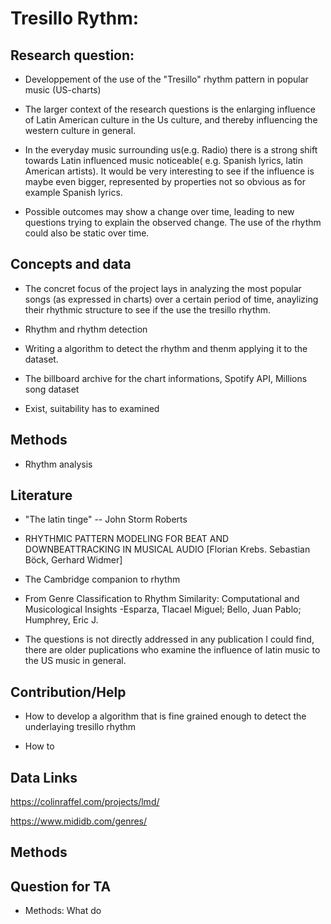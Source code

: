 # Tresillo Rythm: 

## Research question: 

-   Developpement of the use of the "Tresillo" rhythm pattern in popular music (US-charts) 

-   The larger context of the research questions is the enlarging influence of Latin American culture in the Us culture, and thereby influencing the western culture in general.   

-   In the everyday music surrounding us(e.g. Radio) there is a strong shift towards Latin influenced music noticeable( e.g. Spanish lyrics, latin American artists). It would be very interesting to see if the influence is maybe even bigger, represented by properties not so obvious as for example Spanish lyrics.  

-   Possible outcomes may show a change over time, leading to new questions trying to explain the observed change. The use of the rhythm could also be static over time. 

## Concepts and data 

-   The concret focus of the project lays in analyzing the most popular songs (as expressed in charts) over a certain period of time, anaylizing their rhythmic structure to see if the use the tresillo rhythm. 

-   Rhythm and rhythm detection 

-   Writing a algorithm to detect the rhythm and thenm applying it to the dataset. 

-   The billboard archive for the chart informations, Spotify API, Millions song dataset 

-   Exist, suitability has to examined 

## Methods 

-   Rhythm analysis 

## Literature 

-   "The latin tinge" -- John Storm Roberts 

-   RHYTHMIC PATTERN MODELING FOR BEAT AND DOWNBEATTRACKING IN MUSICAL AUDIO [Florian Krebs. Sebastian Böck, Gerhard Widmer] 

-   The Cambridge companion to rhythm 

-   From Genre Classification to Rhythm Similarity: Computational and Musicological Insights -Esparza, Tlacael Miguel; Bello, Juan Pablo; Humphrey, Eric J. 

-   The questions is not directly addressed in any publication I could find, there are older puplications who examine the influence of latin music to the US music in general.  

## Contribution/Help 

-   How to develop a algorithm that is fine grained enough to detect the underlaying tresillo rhythm 

-   How to

## Data Links

<https://colinraffel.com/projects/lmd/>

<https://www.mididb.com/genres/>
## Methods




## Question for TA
- Methods: What do 
